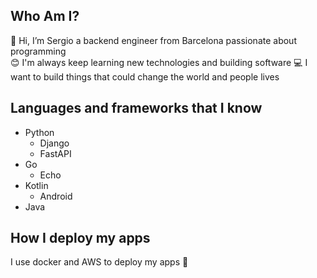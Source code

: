 ## Who Am I?
👋 Hi, I’m Sergio a backend engineer from Barcelona passionate about programming <br />
😊 I'm always keep learning new technologies and building software
💻 I want to build things that could change the world and people lives

## Languages and frameworks that I know
- Python
  - Django 
  - FastAPI
- Go
  - Echo
- Kotlin
  - Android  
- Java

## How I deploy my apps
 I use docker and AWS to deploy my apps 🐳
  
